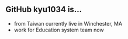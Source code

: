 ## GitHub kyu1034 is...

- from Taiwan currently live in Winchester, MA
- work for Education system team now
